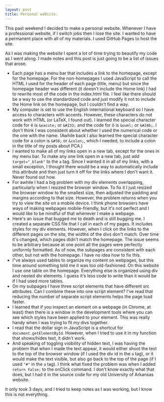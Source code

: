 ```yaml
---
layout: post
title: Personal website.
---
```

This past weekend I decided to make a personal website.  Whenever I have a professional website, if I switch jobs then I lose the site.  I wanted to have a permanent place with all of my materials.  I used GitHub Pages to host the site. 

As I was making the website I spent a lot of time trying to beautify my code as I went along.  I made notes and this post is just going to be a list of issues that arose.

- Each page has a menu bar that includes a link to the homepage, except for the homepage.  For the non-homepages I used JavaScript to call the HTML I used for the header of each page (title, menu) but since the homepage header was different (it doesn't include the Home link) I had to rewrite most of the code in the index.html file.  I feel like there should be a way to use the standardized code and just modify it not to include the Home link on the homepage, but I couldn't find a way.
- My computer is set to use the English international keyboard so I have access to characters with accents.  However, these characters do not work with HTML (or LaTeX, I found out).  I learned the special character code for &eacute; is `&eacute;` or `&#233;` and the code for &ouml; is `&ouml;` or `&#246;`.  I don't think I was consistent about whether I used the numerical code or the one with the name.  (Awhile back I also learned the special character code for a colon is `&#58;` or `&colon;`, which I needed, to include a colon in the title of my posts about PCA.)
- I wanted to make all of my links open in a new tab, except for the ones in my menu bar.  To make any one link open in a new tab, just add `target="_blank"` to the `a` tag.  Since I wanted it in all of my links, with a small exception, I thought there would be a way to automatically include this attribute and then just turn it off for the links where I don't want it.  Never found out how.
- For awhile I had a big problem with my div elements overlapping, particularly when I resized the browser window.  To fix it I just resized the browser window to the smallest size, then adjusted the padding and margins according to that size.  However, the problem returns when you try to view the site on a mobile device.  I think phone browsers have ways of making webpages mobile-friendly, but it's not perfect and I would like to be mindful of that whenever I make a webpage.
- Here's an issue that bugged me to death and is still bugging me.  I created a separate CSS file that I call in each of my pages.  It includes styles for my div elements.  However, when I click on the links to the different pages on the site, the widths of the divs don't match.  Over time it's changed, which pages didn't match the homepage.  The issue seems to be arbitrary because at one point all the pages were perfectly uniformly formatted.  As of now, the subpages are consistent with each other, but not with the homepage.  I have no idea how to fix this.
- I"ve always used tables to organize my content on webpages, but this time around something told me it was too old-fashioned.  On this website I use one table on the homepage.  Everything else is organized using div and nested div elements.  I guess it's less code to write than it would be if I had used more tables.
- On my subpages I have three script elements that have different src attributes.  Can I combine these into one script element?  I've read that reducing the number of separate script elements helps the page load faster.
- I learned that if you inspect an element on a webpage (in Chrome, at least) then there is a window in the development tools where you can see which styles have been applied to your element.  This was really handy when I was trying to fit my divs together.
- I read that the dollar sign in JavaScript is a shortcut for `document.getElementById`.  However, when I tried to use it in my function that shows/hides text, it didn't work.
- And speaking of toggling visibility of hidden text, I was having the problem that when I made the text appear, it would either shoot the text to the top of the browser window (if I used the div id in the `a` tag), or it would make the text visible, but also go back to the top of the page (if I used `"#"` in the `a` tag).  I think what fixed the problem was when I added `return false;` to the onClick command.  I don't know exactly what that does, but I had it in the source code for my old University of Arkansas website.

It only took 3 days, and I tried to keep notes as I was working, but I know this is not everything.

